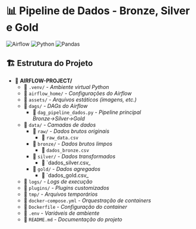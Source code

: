 # 📊 Pipeline de Dados - Bronze, Silver e Gold

![Airflow](https://img.shields.io/badge/Apache%20Airflow-017CEE?style=for-the-badge&logo=Apache%20Airflow&logoColor=white)
![Python](https://img.shields.io/badge/Python-3776AB?style=for-the-badge&logo=python&logoColor=white)
![Pandas](https://img.shields.io/badge/Pandas-2C2D72?style=for-the-badge&logo=pandas&logoColor=white)

## 🏗 Estrutura do Projeto

- 📁 **AIRFLOW-PROJECT/**
  - 📁 `.venv/` - _Ambiente virtual Python_
  - 📁 `airflow_home/` - _Configurações do Airflow_
  - 📁 `assets/` - _Arquivos estáticos (imagens, etc.)_
  - 📁 `dags/` - _DAGs do Airflow_
    - 📄 `dag_pipeline_dados.py` - _Pipeline principal Bronze→Silver→Gold_
  - 📁 `data/` - _Camadas de dados_
    - 📁 `raw/` - _Dados brutos originais_
      - 📄 `raw_data.csv`
    - 📁 `bronze/` - _Dados brutos limpos_
      - 📄 `dados_bronze.csv`
    - 📁 `silver/` - _Dados transformados_
      - 📄 `dados_silver.csv_
    - 📁 `gold/` - _Dados agregados_
      - 📄 `dados_gold.csv_
  - 📁 `logs/` - _Logs de execução_
  - 📁 `plugins/` - _Plugins customizados_
  - 📁 `tmp/` - _Arquivos temporários_
  - 📄 `docker-compose.yml` - _Orquestração de containers_
  - 📄 `Dockerfile` - _Configuração do container_
  - 📄 `.env` - _Variáveis de ambiente_
  - 📄 `README.md` - _Documentação do projeto_
